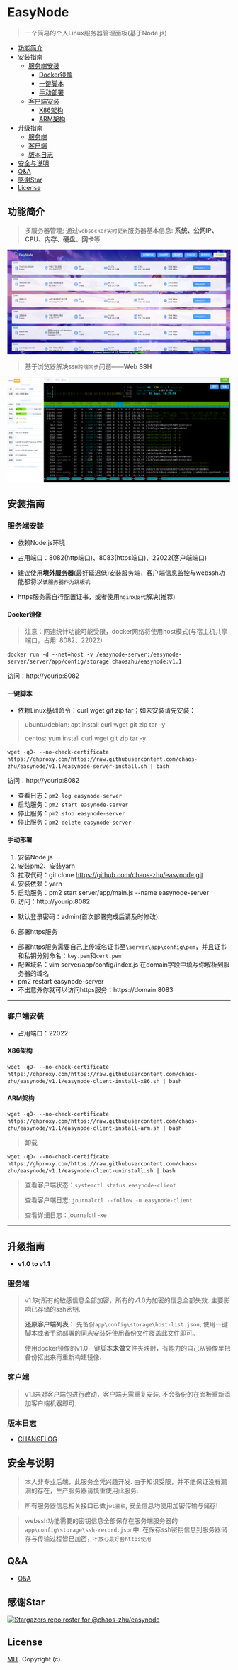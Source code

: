 # EasyNode

> 一个简易的个人Linux服务器管理面板(基于Node.js)

<!-- - [EasyNode](#easynode) -->
  - [功能简介](#功能简介)
  - [安装指南](#安装指南)
    - [服务端安装](#服务端安装)
      - [Docker镜像](#docker镜像)
      - [一键脚本](#一键脚本)
      - [手动部署](#手动部署)
    - [客户端安装](#客户端安装)
      - [X86架构](#x86架构)
      - [ARM架构](#arm架构)
  - [升级指南](#升级指南)
    - [服务端](#服务端)
    - [客户端](#客户端)
    - [版本日志](#版本日志)
  - [安全与说明](#安全与说明)
  - [Q&A](#qa)
  - [感谢Star](#感谢star)
  - [License](#license)

## 功能简介

> 多服务器管理; 通过`websocker实时更新`服务器基本信息: **系统、公网IP、CPU、内存、硬盘、网卡**等

![服务器列表](./images/v1.1-panel.png)

> 基于浏览器解决`SSH跨端同步`问题——**Web SSH**

![webssh功能](./images/v1.1-webssh.png)

## 安装指南

### 服务端安装

- 依赖Node.js环境

- 占用端口：8082(http端口)、8083(https端口)、22022(客户端端口)

- 建议使用**境外服务器**(最好延迟低)安装服务端，客户端信息监控与webssh功能都将以`该服务器作为跳板机`

- https服务需自行配置证书，或者使用`nginx反代`解决(推荐)

#### Docker镜像

> 注意：网速统计功能可能受限，docker网络将使用host模式(与宿主机共享端口，占用: 8082、22022)

```shell
docker run -d --net=host -v /easynode-server:/easynode-server/server/app/config/storage chaoszhu/easynode:v1.1
```

访问：http://yourip:8082

#### 一键脚本

- 依赖Linux基础命令：curl wget git zip tar；如未安装请先安装：

> ubuntu/debian: apt install curl wget git zip tar -y
> 
> centos: yum install curl wget git zip tar -y

```shell
wget -qO- --no-check-certificate https://ghproxy.com/https://raw.githubusercontent.com/chaos-zhu/easynode/v1.1/easynode-server-install.sh | bash
```

访问：http://yourip:8082

- 查看日志：`pm2 log easynode-server`
- 启动服务：`pm2 start easynode-server`
- 停止服务：`pm2 stop easynode-server`
- 停止服务：`pm2 delete easynode-server`

#### 手动部署

1. 安装Node.js
2. 安装pm2、安装yarn
3. 拉取代码：git clone https://github.com/chaos-zhu/easynode.git
4. 安装依赖：yarn
5. 启动服务：pm2 start server/app/main.js --name easynode-server
6. 访问：http://yourip:8082

- 默认登录密码：admin(首次部署完成后请及时修改).

6. 部署https服务
- 部署https服务需要自己上传域名证书至`\server\app\config\pem`，并且证书和私钥分别命名：`key.pem`和`cert.pem`
- 配置域名：vim server/app/config/index.js  在domain字段中填写你解析到服务器的域名
- pm2 restart easynode-server
- 不出意外你就可以访问https服务：https://domain:8083

---

### 客户端安装

- 占用端口：22022

#### X86架构

```shell
wget -qO- --no-check-certificate https://ghproxy.com/https://raw.githubusercontent.com/chaos-zhu/easynode/v1.1/easynode-client-install-x86.sh | bash
```

#### ARM架构

```shell
wget -qO- --no-check-certificate https://ghproxy.com/https://raw.githubusercontent.com/chaos-zhu/easynode/v1.1/easynode-client-install-arm.sh | bash
```

> 卸载

```shell
wget -qO- --no-check-certificate https://ghproxy.com/https://raw.githubusercontent.com/chaos-zhu/easynode/v1.1/easynode-client-uninstall.sh | bash
```

> 查看客户端状态：`systemctl status easynode-client`
> 
> 查看客户端日志: `journalctl --follow -u easynode-client`
> 
> 查看详细日志：journalctl -xe

---

## 升级指南

- **v1.0 to v1.1**

### 服务端

> v1.1对所有的敏感信息全部加密，所有的v1.0为加密的信息全部失效. 主要影响已存储的ssh密钥.
> 
> **还原客户端列表：** 先备份`app\config\storage\host-list.json`, 使用一键脚本或者手动部署的同志安装好使用备份文件覆盖此文件即可。
> 
> 使用docker镜像的v1.0一键脚本**未做**文件夹映射，有能力的自己从镜像里把备份抠出来再重新构建镜像.

### 客户端

> v1.1未对客户端包进行改动，客户端无需重复安装. 不会备份的在面板重新添加客户端机器即可.

### 版本日志

- [CHANGELOG](./CHANGELOG.md)

## 安全与说明

> 本人非专业后端，此服务全凭兴趣开发. 由于知识受限，并不能保证没有漏洞的存在，生产服务器请慎重使用此服务.

> 所有服务器信息相关接口已做`jwt鉴权`, 安全信息均使用加密传输与储存!

> webssh功能需要的密钥信息全部保存在服务端服务器的`app\config\storage\ssh-record.json`中. 在保存ssh密钥信息到服务器储存与传输过程皆已加密，`不放心最好套https使用`

<!-- ## 技术架构

> 待更新... -->

<!-- ## 后续版本功能方向

- SFTP
- 在线文件编辑
- 终端常用指令
- 面板UI优化(列表\卡片\自定义背景)
- 登录IP白名单
- 版本更新检测
- 终端tab一键分屏
- 登录有效期(目前默认1h)
- 面板登录通知(tg or wx?)
- 定时任务 -->

## Q&A

- [Q&A](./Q%26A.md)

## 感谢Star

[![Stargazers repo roster for @chaos-zhu/easynode](https://reporoster.com/stars/chaos-zhu/easynode)](https://github.com/chaos-zhu/easynode/stargazers)

<!-- [![Stargazers over time](https://starchart.cc/chaos-zhu/easynode.svg)](https://starchart.cc/chaos-zhu/easynode) -->

## License

[MIT](LICENSE). Copyright (c).
